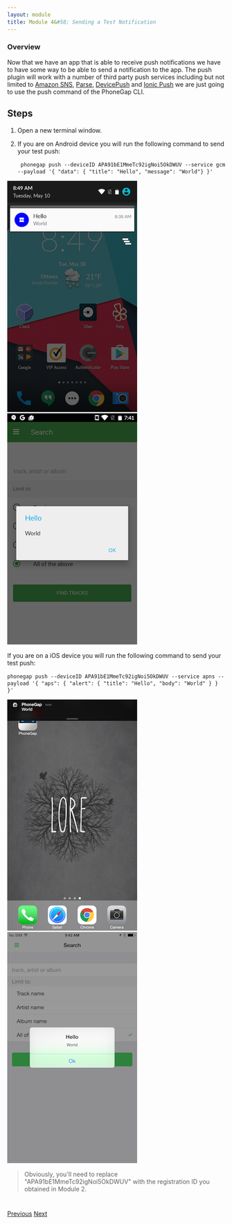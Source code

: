 ```yaml
---
layout: module
title: Module 4&#58; Sending a Test Notification
---
```


### Overview
Now that we have an app that is able to receive push notifications we have to have some way to be able to send a notification to the app. The push plugin will work with a number of third party push services including but not limited to [Amazon SNS](https://aws.amazon.com/sns/?sc_channel=PS&sc_campaign=acquisition_CA&sc_publisher=google&sc_medium=sns_b&sc_content=sns_e&sc_detail=amazon%20sns&sc_category=sns&sc_segment=64743194096&sc_matchtype=e&sc_country=CA&s_kwcid=AL!4422!3!64743194096!e!!g!!amazon%20sns&ef_id=VFewPgAAAJQIwLbC:20160121142959:s), [Parse](http://parse.com/), [DevicePush](http://www.devicepush.com/) and [Ionic Push](https://apps.ionic.io/landing/push) we are just going to use the push command of the PhoneGap CLI.

## Steps
1. Open a new terminal window.

2. If you are on Android device you will run the following command to send your test push:

        phonegap push --deviceID APA91bE1MmeTc92igNoi5OkDWUV --service gcm --payload '{ "data": { "title": "Hello", "message": "World"} }'


<img class="screenshot" src="images/push2.png"/>
<img class="screenshot" src="images/push3.png"/>

   If you are on a iOS device you will run the following command to send your test push:

    phonegap push --deviceID APA91bE1MmeTc92igNoi5OkDWUV --service apns --payload '{ "aps": { "alert": { "title": "Hello", "body": "World" } } }'


<img class="screenshot" src="images/push2-ios.png"/>
<img class="screenshot" src="images/push3-ios.png"/>

> Obviously, you'll need to replace "APA91bE1MmeTc92igNoi5OkDWUV" with the registration ID you obtained in Module 2.

<div class="row" style="margin-top:40px;">
<div class="col-sm-12">
<a href="module3.html" class="btn btn-default"><i class="glyphicon glyphicon-chevron-left"></i> Previous</a>
<a href="module5.html" class="btn btn-default pull-right">Next <i class="glyphicon
glyphicon-chevron-right"></i></a>
</div>
</div>
